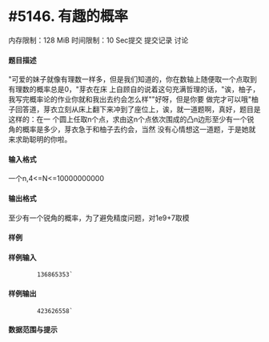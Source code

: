 
# #5146. 有趣的概率
内存限制：128 MiB 时间限制：10 Sec提交 提交记录 讨论
#### 题目描述
"可爱的妹子就像有理数一样多，但是我们知道的，你在数轴上随便取一个点取到有理数的概率总是0，"芽衣在床
上自顾自的说着这句充满哲理的话，"诶，柚子，我写完概率论的作业你就和我出去约会怎么样""好呀，但是你要
做完才可以哦"柚子回答道，芽衣立刻从床上翻下来冲到了座位上，诶，就一道题啊，真好，题目是这样的：在一
个圆上任取n个点，求由这n个点依次围成的凸n边形至少有一个锐角的概率是多少，芽衣急于和柚子去约会，当然
没有心情想这一道题，于是她就来求助聪明的你啦。


#### 输入格式
一个n,4<=N<=10000000000


#### 输出格式
至少有一个锐角的概率，为了避免精度问题，对1e9+7取模


#### 样例

#### 样例输入

			136865353`
#### 样例输出

			423626558`
#### 数据范围与提示

